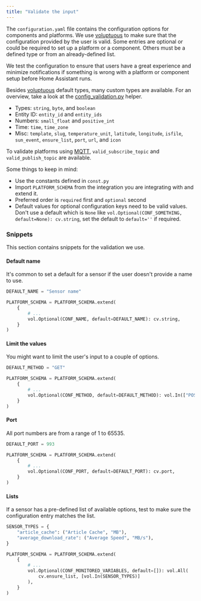 ```yaml
---
title: "Validate the input"
---
```


The `configuration.yaml` file contains the configuration options for components and platforms. We use [voluptuous](https://pypi.python.org/pypi/voluptuous) to make sure that the configuration provided by the user is valid. Some entries are optional or could be required to set up a platform or a component. Others must be a defined type or from an already-defined list.

We test the configuration to ensure that users have a great experience and minimize notifications if something is wrong with a platform or component setup before Home Assistant runs.

Besides [voluptuous](https://pypi.python.org/pypi/voluptuous) default types, many custom types are available. For an overview, take a look at the [config_validation.py](https://github.com/home-assistant/home-assistant/blob/master/homeassistant/helpers/config_validation.py) helper.

- Types: `string`, `byte`, and `boolean`
- Entity ID: `entity_id` and `entity_ids`
- Numbers: `small_float` and `positive_int`
- Time: `time`, `time_zone`
- Misc: `template`, `slug`, `temperature_unit`, `latitude`, `longitude`, `isfile`, `sun_event`, `ensure_list`, `port`, `url`,  and `icon`

To validate platforms using [MQTT](https://www.home-assistant.io/components/mqtt/), `valid_subscribe_topic` and `valid_publish_topic` are available.

Some things to keep in mind:

- Use the constants defined in `const.py`
- Import `PLATFORM_SCHEMA` from the integration you are integrating with and extend it.
- Preferred order is `required` first and `optional` second
- Default values for optional configuration keys need to be valid values. Don't use a default which is `None` like `vol.Optional(CONF_SOMETHING, default=None): cv.string`, set the default to `default=''` if required.

### Snippets

This section contains snippets for the validation we use.

#### Default name

It's common to set a default for a sensor if the user doesn't provide a name to use.

```python
DEFAULT_NAME = "Sensor name"

PLATFORM_SCHEMA = PLATFORM_SCHEMA.extend(
    {
        # ...
        vol.Optional(CONF_NAME, default=DEFAULT_NAME): cv.string,
    }
)
```

#### Limit the values

You might want to limit the user's input to a couple of options.

```python
DEFAULT_METHOD = "GET"

PLATFORM_SCHEMA = PLATFORM_SCHEMA.extend(
    {
        # ...
        vol.Optional(CONF_METHOD, default=DEFAULT_METHOD): vol.In(["POST", "GET"]),
    }
)
```

#### Port

All port numbers are from a range of 1 to 65535.

```python
DEFAULT_PORT = 993

PLATFORM_SCHEMA = PLATFORM_SCHEMA.extend(
    {
        # ...
        vol.Optional(CONF_PORT, default=DEFAULT_PORT): cv.port,
    }
)
```

#### Lists

If a sensor has a pre-defined list of available options, test to make sure the configuration entry matches the list.

```python
SENSOR_TYPES = {
    "article_cache": ("Article Cache", "MB"),
    "average_download_rate": ("Average Speed", "MB/s"),
}

PLATFORM_SCHEMA = PLATFORM_SCHEMA.extend(
    {
        # ...
        vol.Optional(CONF_MONITORED_VARIABLES, default=[]): vol.All(
            cv.ensure_list, [vol.In(SENSOR_TYPES)]
        ),
    }
)
```
